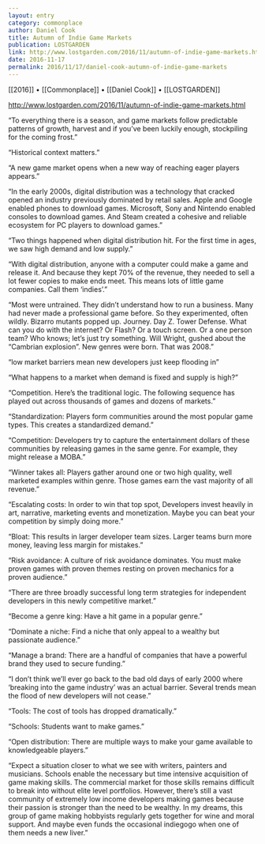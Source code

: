 ```yaml
---
layout: entry
category: commonplace
author: Daniel Cook
title: Autumn of Indie Game Markets
publication: LOSTGARDEN
link: http://www.lostgarden.com/2016/11/autumn-of-indie-game-markets.html
date: 2016-11-17
permalink: 2016/11/17/daniel-cook-autumn-of-indie-game-markets
---
```


[[2016]] • [[Commonplace]] • [[Daniel Cook]] • [[LOSTGARDEN]]

http://www.lostgarden.com/2016/11/autumn-of-indie-game-markets.html

“To everything there is a season, and game markets follow predictable patterns of growth, harvest and if you’ve been luckily enough, stockpiling for the coming frost.”

“Historical context matters.”

“A new game market opens when a new way of reaching eager players appears.”

“In the early 2000s, digital distribution was a technology that cracked opened an industry previously dominated by retail sales. Apple and Google enabled phones to download games. Microsoft, Sony and Nintendo enabled consoles to download games. And Steam created a cohesive and reliable ecosystem for PC players to download games.”

“Two things happened when digital distribution hit. For the first time in ages, we saw high demand and low supply.”

“With digital distribution, anyone with a computer could make a game and release it. And because they kept 70% of the revenue, they needed to sell a lot fewer copies to make ends meet. This means lots of little game companies. Call them ‘indies’.”

“Most were untrained. They didn’t understand how to run a business. Many had never made a professional game before. So they experimented, often wildly. Bizarro mutants popped up. Journey. Day Z. Tower Defense. What can you do with the internet? Or Flash? Or a touch screen. Or a one person team? Who knows; let’s just try something. Will Wright, gushed about the “Cambrian explosion”. New genres were born. That was 2008.”

“low market barriers mean new developers just keep flooding in”

“What happens to a market when demand is fixed and supply is high?”

“Competition. Here’s the traditional logic. The following sequence has played out across thousands of games and dozens of markets.”

“Standardization: Players form communities around the most popular game types. This creates a standardized demand.”

“Competition: Developers try to capture the entertainment dollars of these communities by releasing games in the same genre. For example, they might release a MOBA.”

“Winner takes all: Players gather around one or two high quality, well marketed examples within genre. Those games earn the vast majority of all revenue.”

“Escalating costs: In order to win that top spot, Developers invest heavily in art, narrative, marketing events and monetization. Maybe you can beat your competition by simply doing more.”

“Bloat: This results in larger developer team sizes. Larger teams burn more money, leaving less margin for mistakes.”

“Risk avoidance: A culture of risk avoidance dominates. You must make proven games with proven themes resting on proven mechanics for a proven audience.”

“There are three broadly successful long term strategies for independent developers in this newly competitive market.”

“Become a genre king: Have a hit game in a popular genre.”

“Dominate a niche: Find a niche that only appeal to a wealthy but passionate audience.”

“Manage a brand: There are a handful of companies that have a powerful brand they used to secure funding.”

“I don’t think we’ll ever go back to the bad old days of early 2000 where ‘breaking into the game industry’ was an actual barrier. Several trends mean the flood of new developers will not cease.”

“Tools: The cost of tools has dropped dramatically.”

“Schools: Students want to make games.”

“Open distribution: There are multiple ways to make your game available to knowledgeable players.”

“Expect a situation closer to what we see with writers, painters and musicians. Schools enable the necessary but time intensive acquisition of game making skills. The commercial market for those skills remains difficult to break into without elite level portfolios. However, there’s still a vast community of extremely low income developers making games because their passion is stronger than the need to be wealthy. In my dreams, this group of game making hobbyists regularly gets together for wine and moral support. And maybe even funds the occasional indiegogo when one of them needs a new liver.”

